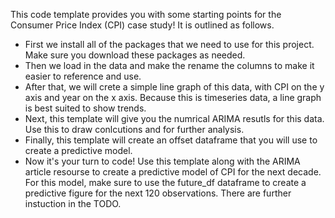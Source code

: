 This code template provides you with some starting points for the Consumer Price Index (CPI) case study! It is outlined as follows. 
- First we install all of the packages that we need to use for this project. Make sure you download these packages as needed.
- Then we load in the data and make the rename the columns to make it easier to reference and use. 
- After that, we will crete a simple line graph of this data, with CPI on the y axis and year on the x axis. Because this is timeseries data, a line graph is best suited to show trends. 
- Next, this template will give you the numrical ARIMA resutls for this data. Use this to draw conlcutions and for further analysis.
- Finally, this template will create an offset dataframe that you will use to create a predictive model. 
- Now it's your turn to code! Use this template along with the ARIMA article resourse to create a predictive model of CPI for the next decade. For this model, make sure to use the future_df dataframe to create a predictive figure for the next 120 observations. There are further instuction in the TODO.
